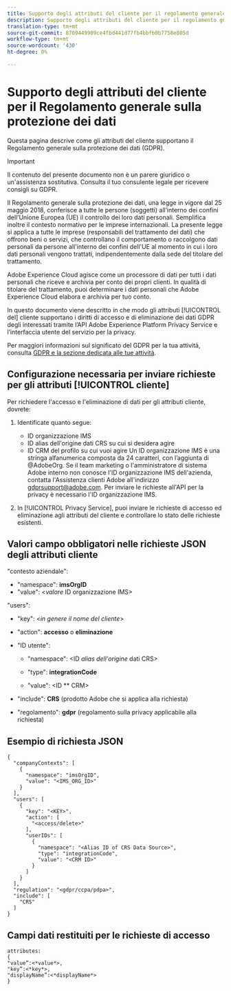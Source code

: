 ```yaml
---
title: Supporto degli attributi del cliente per il regolamento generale sulla protezione dei dati
description: Supporto degli attributi del cliente per il regolamento generale sulla protezione dei dati
translation-type: tm+mt
source-git-commit: 8709449909ce4fbd441d77fb4bbfb0b7758e805d
workflow-type: tm+mt
source-wordcount: '430'
ht-degree: 0%

---
```



# Supporto degli attributi del cliente per il Regolamento generale sulla protezione dei dati

Questa pagina descrive come gli attributi del cliente supportano il Regolamento generale sulla protezione dei dati (GDPR).

>[!IMPORTANT]
>
>Il contenuto del presente documento non è un parere giuridico o un&#39;assistenza sostitutiva. Consulta il tuo consulente legale per ricevere consigli su GDPR.

Il Regolamento [](https://www.adobe.com/privacy/general-data-protection-regulation/what-is-gdpr.html)generale sulla protezione dei dati, una legge in vigore dal 25 maggio 2018, conferisce a tutte le persone (soggetti) all’interno dei confini dell’Unione Europea (UE) il controllo dei loro dati personali. Semplifica inoltre il contesto normativo per le imprese internazionali. La presente legge si applica a tutte le imprese (responsabili del trattamento dei dati) che offrono beni o servizi, che controllano il comportamento o raccolgono dati personali da persone all&#39;interno dei confini dell&#39;UE al momento in cui i loro dati personali vengono trattati, indipendentemente dalla sede del titolare del trattamento.

Adobe Experience Cloud agisce come un processore di dati per tutti i dati personali che riceve e archivia per conto dei propri clienti. In qualità di titolare del trattamento, puoi determinare i dati personali che Adobe Experience Cloud elabora e archivia per tuo conto.

In questo documento viene descritto in che modo gli attributi [!UICONTROL del] cliente supportano i diritti di accesso e di eliminazione dei dati GDPR degli interessati tramite l’API Adobe Experience Platform Privacy Service e l’interfaccia utente del servizio per la privacy.

Per maggiori informazioni sul significato del GDPR per la tua attività, consulta [GDPR e la sezione dedicata alle tue attività](https://www.adobe.com/it/privacy/general-data-protection-regulation.html).

## Configurazione necessaria per inviare richieste per gli attributi [!UICONTROL cliente]

Per richiedere l&#39;accesso e l&#39;eliminazione di dati per gli attributi cliente, dovrete:

1. Identificate quanto segue:

   * ID organizzazione IMS
   * ID alias dell&#39;origine dati CRS su cui si desidera agire
   * ID CRM del profilo su cui vuoi agire
   Un ID organizzazione IMS è una stringa alfanumerica composta da 24 caratteri, con l’aggiunta di @AdobeOrg. Se il team marketing o l&#39;amministratore di sistema Adobe interno non conosce l&#39;ID organizzazione IMS dell&#39;azienda, contatta l&#39;Assistenza clienti Adobe all&#39;indirizzo gdprsupport@adobe.com. Per inviare le richieste all&#39;API per la privacy è necessario l&#39;ID organizzazione IMS.

1. In [!UICONTROL Privacy Service], puoi inviare le richieste di accesso ed eliminazione agli attributi del cliente e controllare lo stato delle richieste esistenti.

## Valori campo obbligatori nelle richieste JSON degli attributi  cliente

&quot;contesto aziendale&quot;:

* &quot;namespace&quot;: **imsOrgID**
* &quot;value&quot;: &lt;*valore* ID organizzazione IMS>

&quot;users&quot;:

* &quot;key&quot;: &lt;*in genere il nome del cliente*>

* &quot;action&quot;: **accesso** o **eliminazione**

* &quot;ID utente&quot;:

   * &quot;namespace&quot;: &lt;ID *alias dell&#39;origine* dati CRS>

   * &quot;type&quot;: **integrationCode**

   * &quot;value&quot;: &lt;ID ** CRM>

* &quot;include&quot;: **CRS** (prodotto Adobe che si applica alla richiesta)

* &quot;regolamento&quot;: **gdpr** (regolamento sulla privacy applicabile alla richiesta)

## Esempio di richiesta JSON

```
{
  "companyContexts": [
    {
      "namespace": "imsOrgID",
      "value": "<IMS_ORG_ID>"
    }
  ],
  "users": [
    {
      "key": "<KEY>",
      "action": [
        "<access/delete>"
      ],
      "userIDs": [
        {
          "namespace": "<Alias ID of CRS Data Source>",
          "type": "integrationCode",
          "value": "<CRM ID>"
        }
      ]
    }
  ],
  "regulation": "<gdpr/ccpa/pdpa>",
  "include": [
    "CRS"
  ]
}
```

## Campi dati restituiti per le richieste di accesso

```
attributes:
{
"value”:<*value*>,
"key”:<*key*>,
"displayName”:<*displayName*>
}
```
